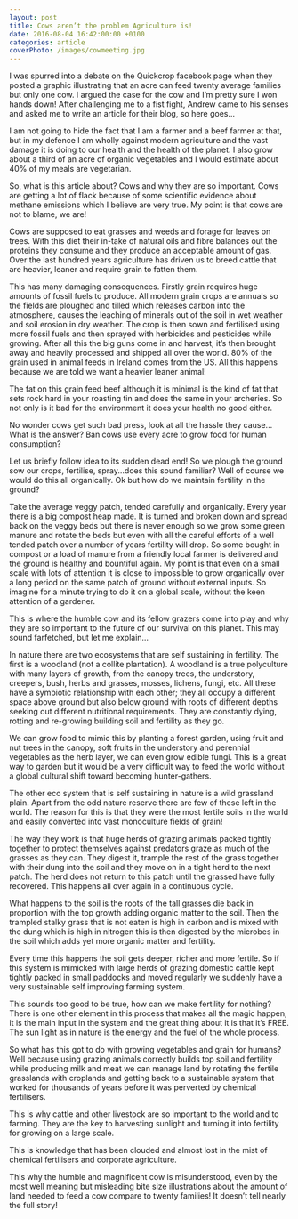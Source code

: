 ```yaml
---
layout: post
title: Cows aren’t the problem Agriculture is!
date: 2016-08-04 16:42:00:00 +0100
categories: article
coverPhoto: /images/cowmeeting.jpg
---
```

<!--
![cows]
*The cows are organising*
{:.blog-image} -->

I was spurred into a debate on the Quickcrop facebook page when they posted a graphic illustrating that an acre can feed twenty average families but only one cow.  I argued the case for the cow and I’m pretty sure I won hands down! After challenging me to a fist fight, Andrew came to his senses and asked me to write an article for their blog, so here goes...

I am not going to hide the fact that I am a farmer and a beef farmer at that, but in my defence I am wholly against modern agriculture and the vast damage it is doing to our health and the health of the planet. I also grow about a third of an acre of organic vegetables and I would estimate about 40% of my meals are vegetarian.

So, what is this article about? Cows and why they are so important.
Cows are getting a lot of flack because of some scientific evidence about methane emissions which I believe are very true. My point is that cows are not to blame, we are!



Cows are supposed to eat grasses and weeds and forage for leaves on trees. With this diet their in-take of natural oils and fibre balances out the proteins they consume and they produce an acceptable amount of gas.  Over the last hundred years agriculture has driven us to breed cattle that are heavier, leaner and require grain to fatten them.

This has many damaging consequences. Firstly grain requires huge amounts of fossil fuels to produce. All modern grain crops are annuals so the fields are ploughed and tilled which releases carbon into the atmosphere, causes the leaching of minerals out of the soil in wet weather and soil erosion in dry weather. The crop is then sown and fertilised using more fossil fuels and then sprayed with herbicides and pesticides while growing. After all this the big guns come in and harvest, it’s then brought away and heavily processed and shipped all over the world. 80% of the grain used in animal feeds in Ireland comes from the US. All this happens because we are told we want a heavier leaner animal!

The fat on this grain feed beef although it is minimal is the kind of fat that sets rock hard in your roasting tin and does the same in your archeries. So not only is it bad for the environment it does your health no good either.

No wonder cows get such bad press, look at all the hassle they cause... What is the answer? Ban cows use every acre to grow food for human consumption?

Let us briefly follow idea to its sudden dead end! So we plough the ground sow our crops, fertilise, spray...does this sound familiar? Well of course we would do this all organically. Ok but how do we maintain fertility in the ground?

Take the average veggy patch, tended carefully and organically. Every year there is a big compost heap made. It is turned and broken down and spread back on the veggy beds but there is never enough so we grow some green manure and rotate the beds but even with all the careful efforts of a well tended patch over a number of years fertility will drop. So some bought in compost or a load of manure from a friendly local farmer is delivered and the ground is healthy and bountiful again. My point is that even on a small scale with lots of attention it is close to impossible to grow organically over a long period on the same patch of ground without external inputs. So imagine for a minute trying to do it on a global scale, without the keen attention of a gardener.

This is where the humble cow and its fellow grazers come into play and why they are so important to the future of our survival on this planet. This may sound farfetched, but let me explain...

In nature there are two ecosystems that are self sustaining in fertility. The first is a woodland (not a collite plantation). A woodland is a true polyculture with many layers of growth, from the canopy trees, the understory, creepers, bush, herbs and grasses, mosses, lichens, fungi, etc. All these have a symbiotic relationship with each other; they all occupy a different space above ground but also below ground with roots of different depths seeking out different nutritional requirements. They are constantly dying, rotting and re-growing building soil and fertility as they go.

We can grow food to mimic this by planting a forest garden, using fruit and nut trees in the canopy, soft fruits in the understory and perennial vegetables as the herb layer, we can even grow edible fungi. This is a great way to garden but it would be a very difficult way to feed the world without a global cultural shift toward becoming hunter-gathers.

The other eco system that is self sustaining in nature is a wild grassland plain. Apart from the odd nature reserve there are few of these left in the world. The reason for this is that they were the most fertile soils in the world and easily converted into vast monoculture fields of grain!

The way they work is that huge herds of grazing animals packed tightly together to protect themselves against predators graze as much of the grasses as they can. They digest it, trample the rest of the grass together with their dung into the soil and they move on in a tight herd to the next patch. The herd does not return to this patch until the grassed have fully recovered. This happens all over again in a continuous cycle.

What happens to the soil is the roots of the tall grasses die back in proportion with the top growth adding organic matter to the soil. Then the trampled stalky grass that is not eaten is high in carbon and is mixed with the dung which is high in nitrogen this is then digested by the microbes in the soil which adds yet more organic matter and fertility.

Every time this happens the soil gets deeper, richer and more fertile. So if this system is mimicked with large herds of grazing domestic cattle kept tightly packed in small paddocks and moved regularly we suddenly have a very sustainable self improving farming system.

This sounds too good to be true, how can we make fertility for nothing? There is one other element in this process that makes all the magic happen, it is the main input in the system and the great thing about it is that it’s FREE. The sun light as in nature is the energy and the fuel of the whole process.

So what has this got to do with growing vegetables and grain for humans? Well because using grazing animals correctly builds top soil and fertility while producing milk and meat we can manage land by rotating the fertile grasslands with croplands and getting back to a sustainable system that worked for thousands of years before it was perverted by chemical fertilisers.

This is why cattle and other livestock are so important to the world and to farming. They are the key to harvesting sunlight and turning it into fertility for growing on a large scale.

This is knowledge that has been clouded and almost lost in the mist of chemical fertilisers and corporate agriculture.

This why the humble and magnificent cow is misunderstood, even by the most well meaning but misleading bite size illustrations about the amount of land needed to feed a cow compare to twenty families! It doesn’t tell nearly the full story!

[cows]: /images/cowmeeting.jpg
